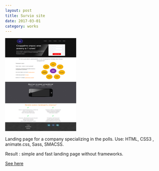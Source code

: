 ```yaml
---
layout: post
title: Survio site
date: 2017-03-01
category: works
---
```


[<img src="/images/fulls/survio.png" class="image">](/my-works/survio/index.html)

Landing page for a company specializing in the polls.
Use: HTML, CSS3 , animate.css, Sass, SMACSS.

Result : simple and fast landing page without frameworks.

[See here](/my-works/survio/index.html)